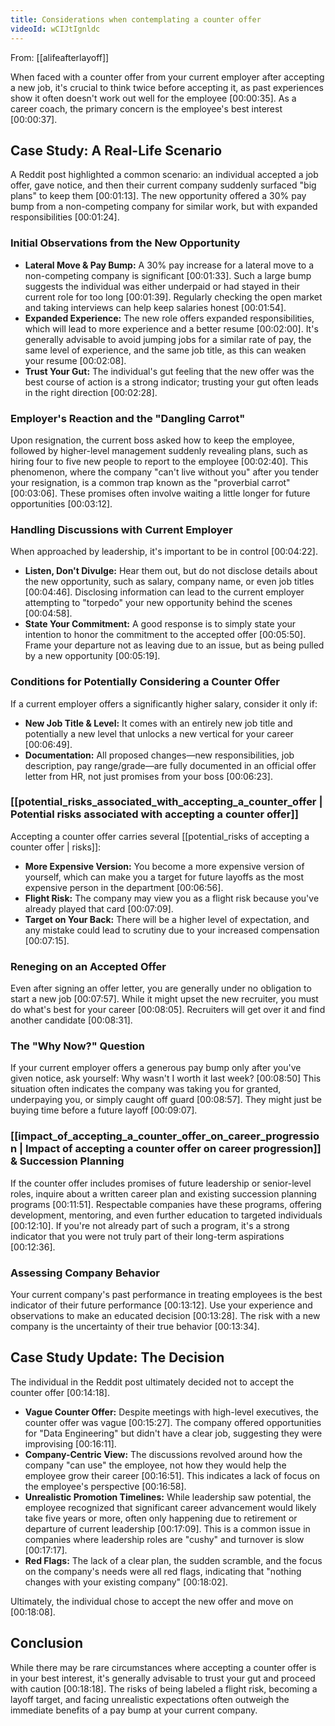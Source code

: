 ```yaml
---
title: Considerations when contemplating a counter offer
videoId: wCIJtIgnldc
---
```


From: [[alifeafterlayoff]] <br/> 

When faced with a counter offer from your current employer after accepting a new job, it's crucial to think twice before accepting it, as past experiences show it often doesn't work out well for the employee <a class="yt-timestamp" data-t="00:00:35">[00:00:35]</a>. As a career coach, the primary concern is the employee's best interest <a class="yt-timestamp" data-t="00:00:37">[00:00:37]</a>.

## Case Study: A Real-Life Scenario

A Reddit post highlighted a common scenario: an individual accepted a job offer, gave notice, and then their current company suddenly surfaced "big plans" to keep them <a class="yt-timestamp" data-t="00:01:13">[00:01:13]</a>. The new opportunity offered a 30% pay bump from a non-competing company for similar work, but with expanded responsibilities <a class="yt-timestamp" data-t="00:01:24">[00:01:24]</a>.

### Initial Observations from the New Opportunity
*   **Lateral Move & Pay Bump:** A 30% pay increase for a lateral move to a non-competing company is significant <a class="yt-timestamp" data-t="00:01:33">[00:01:33]</a>. Such a large bump suggests the individual was either underpaid or had stayed in their current role for too long <a class="yt-timestamp" data-t="00:01:39">[00:01:39]</a>. Regularly checking the open market and taking interviews can help keep salaries honest <a class="yt-timestamp" data-t="00:01:54">[00:01:54]</a>.
*   **Expanded Experience:** The new role offers expanded responsibilities, which will lead to more experience and a better resume <a class="yt-timestamp" data-t="00:02:00">[00:02:00]</a>. It's generally advisable to avoid jumping jobs for a similar rate of pay, the same level of experience, and the same job title, as this can weaken your resume <a class="yt-timestamp" data-t="00:02:08">[00:02:08]</a>.
*   **Trust Your Gut:** The individual's gut feeling that the new offer was the best course of action is a strong indicator; trusting your gut often leads in the right direction <a class="yt-timestamp" data-t="00:02:28">[00:02:28]</a>.

### Employer's Reaction and the "Dangling Carrot"
Upon resignation, the current boss asked how to keep the employee, followed by higher-level management suddenly revealing plans, such as hiring four to five new people to report to the employee <a class="yt-timestamp" data-t="00:02:40">[00:02:40]</a>. This phenomenon, where the company "can't live without you" after you tender your resignation, is a common trap known as the "proverbial carrot" <a class="yt-timestamp" data-t="00:03:06">[00:03:06]</a>. These promises often involve waiting a little longer for future opportunities <a class="yt-timestamp" data-t="00:03:12">[00:03:12]</a>.

### Handling Discussions with Current Employer
When approached by leadership, it's important to be in control <a class="yt-timestamp" data-t="00:04:22">[00:04:22]</a>.
*   **Listen, Don't Divulge:** Hear them out, but do not disclose details about the new opportunity, such as salary, company name, or even job titles <a class="yt-timestamp" data-t="00:04:46">[00:04:46]</a>. Disclosing information can lead to the current employer attempting to "torpedo" your new opportunity behind the scenes <a class="yt-timestamp" data-t="00:04:58">[00:04:58]</a>.
*   **State Your Commitment:** A good response is to simply state your intention to honor the commitment to the accepted offer <a class="yt-timestamp" data-t="00:05:50">[00:05:50]</a>. Frame your departure not as leaving due to an issue, but as being pulled by a new opportunity <a class="yt-timestamp" data-t="00:05:19">[00:05:19]</a>.

### Conditions for Potentially Considering a Counter Offer
If a current employer offers a significantly higher salary, consider it only if:
*   **New Job Title & Level:** It comes with an entirely new job title and potentially a new level that unlocks a new vertical for your career <a class="yt-timestamp" data-t="00:06:49">[00:06:49]</a>.
*   **Documentation:** All proposed changes—new responsibilities, job description, pay range/grade—are fully documented in an official offer letter from HR, not just promises from your boss <a class="yt-timestamp" data-t="00:06:23">[00:06:23]</a>.

### [[potential_risks_associated_with_accepting_a_counter_offer | Potential risks associated with accepting a counter offer]]
Accepting a counter offer carries several [[potential_risks of accepting a counter offer | risks]]:
*   **More Expensive Version:** You become a more expensive version of yourself, which can make you a target for future layoffs as the most expensive person in the department <a class="yt-timestamp" data-t="00:06:56">[00:06:56]</a>.
*   **Flight Risk:** The company may view you as a flight risk because you've already played that card <a class="yt-timestamp" data-t="00:07:09">[00:07:09]</a>.
*   **Target on Your Back:** There will be a higher level of expectation, and any mistake could lead to scrutiny due to your increased compensation <a class="yt-timestamp" data-t="00:07:15">[00:07:15]</a>.

### Reneging on an Accepted Offer
Even after signing an offer letter, you are generally under no obligation to start a new job <a class="yt-timestamp" data-t="00:07:57">[00:07:57]</a>. While it might upset the new recruiter, you must do what's best for your career <a class="yt-timestamp" data-t="00:08:05">[00:08:05]</a>. Recruiters will get over it and find another candidate <a class="yt-timestamp" data-t="00:08:31">[00:08:31]</a>.

### The "Why Now?" Question
If your current employer offers a generous pay bump only after you've given notice, ask yourself: Why wasn't I worth it last week? <a class="yt-timestamp" data-t="00:08:50">[00:08:50]</a> This situation often indicates the company was taking you for granted, underpaying you, or simply caught off guard <a class="yt-timestamp" data-t="00:08:57">[00:08:57]</a>. They might just be buying time before a future layoff <a class="yt-timestamp" data-t="00:09:07">[00:09:07]</a>.

### [[impact_of_accepting_a_counter_offer_on_career_progression | Impact of accepting a counter offer on career progression]] & Succession Planning
If the counter offer includes promises of future leadership or senior-level roles, inquire about a written career plan and existing succession planning programs <a class="yt-timestamp" data-t="00:11:51">[00:11:51]</a>. Respectable companies have these programs, offering development, mentoring, and even further education to targeted individuals <a class="yt-timestamp" data-t="00:12:10">[00:12:10]</a>. If you're not already part of such a program, it's a strong indicator that you were not truly part of their long-term aspirations <a class="yt-timestamp" data-t="00:12:36">[00:12:36]</a>.

### Assessing Company Behavior
Your current company's past performance in treating employees is the best indicator of their future performance <a class="yt-timestamp" data-t="00:13:12">[00:13:12]</a>. Use your experience and observations to make an educated decision <a class="yt-timestamp" data-t="00:13:28">[00:13:28]</a>. The risk with a new company is the uncertainty of their true behavior <a class="yt-timestamp" data-t="00:13:34">[00:13:34]</a>.

## Case Study Update: The Decision
The individual in the Reddit post ultimately decided not to accept the counter offer <a class="yt-timestamp" data-t="00:14:18">[00:14:18]</a>.
*   **Vague Counter Offer:** Despite meetings with high-level executives, the counter offer was vague <a class="yt-timestamp" data-t="00:15:27">[00:15:27]</a>. The company offered opportunities for "Data Engineering" but didn't have a clear job, suggesting they were improvising <a class="yt-timestamp" data-t="00:16:11">[00:16:11]</a>.
*   **Company-Centric View:** The discussions revolved around how the company "can use" the employee, not how they would help the employee grow their career <a class="yt-timestamp" data-t="00:16:51">[00:16:51]</a>. This indicates a lack of focus on the employee's perspective <a class="yt-timestamp" data-t="00:16:58">[00:16:58]</a>.
*   **Unrealistic Promotion Timelines:** While leadership saw potential, the employee recognized that significant career advancement would likely take five years or more, often only happening due to retirement or departure of current leadership <a class="yt-timestamp" data-t="00:17:09">[00:17:09]</a>. This is a common issue in companies where leadership roles are "cushy" and turnover is slow <a class="yt-timestamp" data-t="00:17:17">[00:17:17]</a>.
*   **Red Flags:** The lack of a clear plan, the sudden scramble, and the focus on the company's needs were all red flags, indicating that "nothing changes with your existing company" <a class="yt-timestamp" data-t="00:18:02">[00:18:02]</a>.

Ultimately, the individual chose to accept the new offer and move on <a class="yt-timestamp" data-t="00:18:08">[00:18:08]</a>.

## Conclusion
While there may be rare circumstances where accepting a counter offer is in your best interest, it's generally advisable to trust your gut and proceed with caution <a class="yt-timestamp" data-t="00:18:18">[00:18:18]</a>. The risks of being labeled a flight risk, becoming a layoff target, and facing unrealistic expectations often outweigh the immediate benefits of a pay bump at your current company.